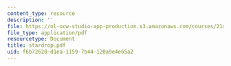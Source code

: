```yaml
---
content_type: resource
description: ''
file: https://ol-ocw-studio-app-production.s3.amazonaws.com/courses/21m-735-technical-design-scenery-mechanisms-and-special-effects-spring-2004/f6b72620d1ea11597b44120a9e4e65a2_stardrop.pdf
file_type: application/pdf
resourcetype: Document
title: stardrop.pdf
uid: f6b72620-d1ea-1159-7b44-120a9e4e65a2
---
```

